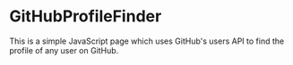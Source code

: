 # GitHubProfileFinder
This is a simple JavaScript page which uses GitHub's users API to find the profile of any user on GitHub.
